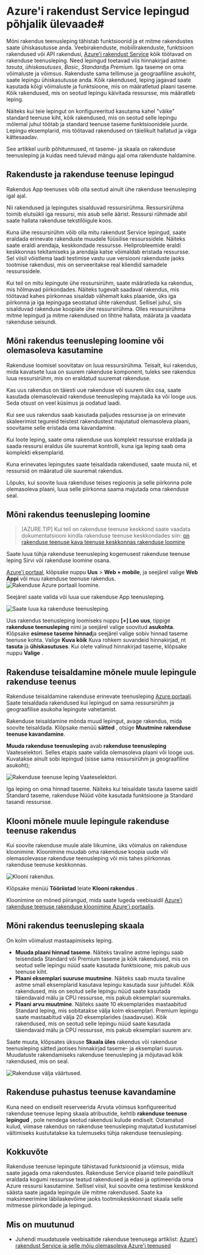 <properties
    pageTitle="Azure'i rakendust Service lepingud põhjalik ülevaade | Microsoft Azure'i"
    description="Siit saate teada, rakenduse teenuse lepingute Azure'i rakendust Service töö ja kuidas nad saavad oma teenuse haldamine."
    keywords="rakenduse, azure rakenduse teenus, skaala scalable, rakenduse teenusleping, rakenduse teenuse kulu"
    services="app-service"
    documentationCenter=""
    authors="btardif"
    manager="wpickett"
    editor=""/>

<tags
    ms.service="app-service"
    ms.workload="na"
    ms.tgt_pltfrm="na"
    ms.devlang="na"
    ms.topic="article"
    ms.date="10/13/2016"
    ms.author="byvinyal"/>

# <a name="azure-app-service-plans-in-depth-overview"></a>Azure'i rakendust Service lepingud põhjalik ülevaade#

Mõni rakendus teenusleping tähistab funktsioonid ja et mitme rakendustes saate ühiskasutusse anda. Veebirakenduste, mobiilirakenduste, funktsioon rakendused või API rakendusi, [Azure'i rakendust Service](http://go.microsoft.com/fwlink/?LinkId=529714) kõik töötavad on rakenduse teenusleping. Need lepingud toetavad viis hinnakirjad astme: *tasuta*, *ühiskasutuses*, *Basic*, *Standard*ja *Premium*. Iga taseme on oma võimaluste ja võimsus. Rakenduste sama tellimuse ja geograafiline asukoht, saate lepingu ühiskasutusse anda. Kõik rakendused, leping jagavad saate kasutada kõigi võimaluste ja funktsioone, mis on määratletud plaani taseme. Kõik rakendused, mis on seotud lepingu käivitada ressursse, mis määratleb leping.

Näiteks kui teie lepingut on konfigureeritud kasutama kahel "väike" standard teenuse kiht, kõik rakendused, mis on seotud selle lepingu mõlemal juhul töötab ja standard teenuse taseme funktsioonidele juurde. Lepingu eksemplarid, mis töötavad rakendused on täielikult hallatud ja väga kättesaadav.

See artikkel uurib põhitunnused, nt taseme- ja skaala on rakenduse teenusleping ja kuidas need tulevad mängu ajal oma rakenduste haldamine.

## <a name="apps-and-app-service-plans"></a>Rakenduste ja rakenduse teenuse lepingud

Rakendus App teenuses võib olla seotud ainult ühe rakenduse teenusleping igal ajal.

Nii rakendused ja lepingutes sisalduvad ressursirühma. Ressursirühma toimib elutsükli iga ressursi, mis asub selle äärist. Ressursi rühmade abil saate hallata rakenduse tekstilõigule koos.

Kuna ühe ressursirühm võib olla mitu rakendust Service lepingud, saate eraldada erinevate rakenduste muudele füüsilise ressurssidele. Näiteks saate eraldi arendaja, keskkondade ressursse. Heliprobleemide eraldi keskkonnas tekitamiseks ja arendaja katse võimaldab eristada ressursse. Sel viisil võistlema laadi testimise vastu uue versiooni rakenduste jaoks tootmise rakendusi, mis on serveeritakse real kliendid samadele ressurssidele.

Kui teil on mitu lepingute ühe ressursirühm, saate määratleda ka rakendus, mis hõlmavad piirkondades. Näiteks tugevalt saadaval rakendus, mis töötavad kahes piirkonnas sisaldab vähemalt kaks plaanide, üks iga piirkonna ja iga lepinguga seostatud ühte rakendust. Sellisel juhul, siis sisalduvad rakenduse koopiate ühe ressursirühma. Olles ressursirühma mitme lepingud ja mitme rakendused on lihtne hallata, määrata ja vaadata rakenduse seisundi.

## <a name="create-an-app-service-plan-or-use-existing-one"></a>Mõni rakendus teenusleping loomine või olemasoleva kasutamine

Rakenduse loomisel soovitatav on luua ressursirühma. Teisalt, kui rakendus, mida kavatsete luua on suurem rakenduse komponent, tuleks see rakendus luua ressursirühm, mis on eraldatud suuremat rakenduse.

Kas uus rakendus on täiesti uue rakenduse või suurem üks osa, saate kasutada olemasolevaid rakenduse teenusleping majutada ka või looge uus. Seda otsust on veel küsimus ja oodatud laadi.

Kui see uus rakendus saab kasutada paljudes ressursse ja on erinevate skaleerimist tegureid teistest rakendustest majutatud olemasoleva plaani, soovitame selle eristada oma kavandamine.

Kui loote leping, saate oma rakenduse uus komplekt ressursse eraldada ja saada ressursi eraldus üle suuremat kontrolli, kuna iga leping saab oma komplekti eksemplarid.

Kuna erinevates lepingutes saate teisaldada rakendused, saate muuta nii, et ressursid on määratud üle suuremat rakendus.

Lõpuks, kui soovite luua rakenduse teises regioonis ja selle piirkonna pole olemasoleva plaani, luua selle piirkonna saama majutada oma rakenduse seal.

## <a name="create-an-app-service-plan"></a>Mõni rakendus teenusleping loomine

>[AZURE.TIP] Kui teil on rakenduse teenuse keskkond saate vaadata dokumentatsiooni kindla rakenduse teenuse keskkondades siin: [on rakenduse teenuse kava teenuse keskkonnas rakenduse loomine](../app-service-web/app-service-web-how-to-create-a-web-app-in-an-ase.md#createplan)

Saate luua tühja rakenduse teenusleping kogemusest rakenduse teenuse leping Sirvi või rakenduse loomine osana.

[Azure'i portaal](https://portal.azure.com), klõpsake nuppu **Uus** > **Web + mobile**, ja seejärel valige **Web Appi** või muu rakenduse teenuse rakendus.
![Rakenduse Azure portaali loomine.][createWebApp]

Seejärel saate valida või luua uue rakenduse App teenusleping.

 ![Saate luua ka rakenduse teenusleping.][createASP]

Uus rakendus teenusleping loomiseks nuppu **[+] Loo uus**, tippige **rakenduse teenusleping** nimi ja seejärel valige soovitud **asukohta**. Klõpsake **esimese taseme hinnad**ja seejärel valige sobiv hinnad taseme teenuse kohta. Valige **Kuva kõik** Kuva rohkem suvandeid hinnakirjad, nt **tasuta** ja **ühiskasutuses**. Kui olete valinud hinnakirjad taseme, klõpsake nuppu **Valige** .

## <a name="move-an-app-to-a-different-app-service-plan"></a>Rakenduse teisaldamine mõnele muule lepingule rakenduse teenus

Rakenduse teisaldamine rakenduse erinevate teenusleping [Azure portaali](https://portal.azure.com). Saate teisaldada rakendused kui lepingud on sama ressursirühm ja geograafilise asukoha lepingute vahetamist.

Rakenduse teisaldamine mõnda muud lepingut, avage rakendus, mida soovite teisaldada. Klõpsake menüü **sätted** , otsige **Muutmine rakenduse teenuse kavandamine**.

**Muuda rakenduse teenusleping** avab **rakenduse teenusleping** Vaateselektori. Selles etapis saate valida olemasoleva plaani või looge uus. Kuvatakse ainult sobi lepingud (sisse sama ressursirühm ja geograafiline asukoht);

![Rakenduse teenuse leping Vaateselektori.][change]

Iga leping on oma hinnad taseme. Näiteks kui teisaldate tasuta taseme saidil Standard taseme, rakenduse Nüüd võite kasutada funktsioone ja Standard tasandi ressursse.

## <a name="clone-an-app-to-a-different-app-service-plan"></a>Klooni mõnele muule lepingule rakenduse teenuse rakendus
Kui soovite rakenduse muule alale liikumine, üks võimalus on rakenduse kloonimine. Kloonimine muudab oma rakenduse koopia uude või olemasolevasse rakenduse teenusleping või mis tahes piirkonnas rakenduse teenuse keskkonnas.

 ![Klooni rakendus.][appclone]

Klõpsake menüü **Tööriistad** leiate **Klooni rakendus** .

Kloonimine on mõned piirangud, mida saate lugeda veebisaidil [Azure'i rakenduse teenuse rakenduse kloonimine Azure'i portaalis](../app-service-web/app-service-web-app-cloning-portal.md).

## <a name="scale-an-app-service-plan"></a>Mõni rakendus teenusleping skaala

On kolm võimalust mastaapimiseks leping.

- **Muuda plaani hinnad taseme**. Näiteks tavaline astme lepingu saab teisendada Standard või Premium taseme ja kõik rakendused, mis on seotud selle lepingu nüüd saate kasutada funktsioone, mis pakub uus teenuse kiht.
- **Plaani eksemplari suuruse muutmine**. Näiteks saab muuta tavaline astme small eksemplarid kasutava lepingu kasutada suur juhtudel. Kõik rakendused, mis on seotud selle lepingu nüüd saate kasutada täiendavaid mälu ja CPU ressursse, mis pakub eksemplari suuremaks.
- **Plaani arvu muutmine**. Näiteks saate 10 eksemplarides mastaabitud Standard leping, mis sobitatakse välja kolm eksemplari. Premium lepingu saate mastaabitud välja 20 eksemplarides (saadavuse). Kõik rakendused, mis on seotud selle lepingu nüüd saate kasutada täiendavaid mälu ja CPU ressursse, mis pakub eksemplari suurem arv.

Saate muuta, klõpsates üksuse **Skaala üles** rakendus või rakenduse teenusleping sätted jaotises hinnakirjad taseme- ja eksemplari suurus. Muudatuste rakendamiseks rakenduse teenusleping ja mõjutavad kõik rakendused, mis on seal.

 ![Rakenduse välja väärtused.][pricingtier]

## <a name="app-service-plan-cleanup"></a>Rakenduse puhastus teenuse kavandamine
Kuna need on endiselt reserveerida Arvuta võimsus konfigureeritud rakenduse teenuse leping skaala atribuutide, kehtib **rakenduse teenuse lepingud** , pole nendega seotud rakendusi kulude endiselt.
Ootamatud kulud, viimase rakendus on rakenduse teenusleping majutatud kustutamisel vältimiseks kustutatakse ka tulemuseks tühja rakenduse teenusleping.


## <a name="summary"></a>Kokkuvõte

Rakenduse teenuse lepingute tähistavad funktsioonid ja võimsus, mida saate jagada oma rakendustes. Rakenduse Service plaanid teile paindlikult eraldada kogumi ressursse teatud rakendused ja edasi ja optimeerida oma Azure ressursi kasutamine. Sellisel viisil, kui soovite oma testimise keskkond säästa saate jagada lepingule üle mitme rakendused. Saate ka maksimeerimine läbilaskevõime jaoks tootmiskeskkonnast skaala selle mitmesse piirkondade ja lepingud.

## <a name="whats-changed"></a>Mis on muutunud

* Juhendi muudatusele veebisaitide rakenduse teenusega artiklist: [Azure'i rakendust Service ja selle mõju olemasoleva Azure'i teenused](http://go.microsoft.com/fwlink/?LinkId=529714)

[pricingtier]: ./media/azure-web-sites-web-hosting-plans-in-depth-overview/appserviceplan-pricingtier.png
[assign]: ./media/azure-web-sites-web-hosting-plans-in-depth-overview/assing-appserviceplan.png
[change]: ./media/azure-web-sites-web-hosting-plans-in-depth-overview/change-appserviceplan.png
[createASP]: ./media/azure-web-sites-web-hosting-plans-in-depth-overview/create-appserviceplan.png
[createWebApp]: ./media/azure-web-sites-web-hosting-plans-in-depth-overview/create-web-app.png
[appclone]: ./media/azure-web-sites-web-hosting-plans-in-depth-overview/app-clone.png
